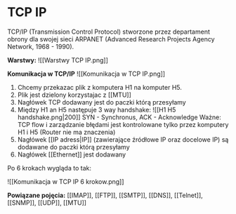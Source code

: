 # TCP IP
TCP/IP (Transmission Control Protocol) stworzone przez departament obrony dla swojej sieci ARPANET (Advanced Research Projects Agency Network, 1968 - 1990). 

**Warstwy:**
![[Warstwy TCP IP.png]]

**Komunikacja w TCP/IP**
![[Komunikacja w TCP IP.png]]

1. Chcemy przekazac plik z komputera H1 na komputer H5.
2. Plik jest dzielony korzystajac z [[MTU]]
3. Nagłówek TCP dodawany jest do paczki którą przesyłamy
4. Między H1 an H5 następuje 3 way handshake:
![[H1 H5 handshake.png|200]]
SYN - Synchronus, ACK - Acknowledge
Ważne: TCP flow i zarządzanie błędami jest kontrolowane tylko przez komputery H1 i H5 (Router nie ma znaczenia)
5. Nagłówek [[IP adress|IP]] (zawierające źródłowe IP oraz docelowe IP) są dodawane do paczki którą przesyłamy
6. Nagłówek [[Ethernet]] jest dodawany

Po 6 krokach wygląda to tak:

![[Komunikacja w TCP IP 6 krokow.png]]

**Powiązane pojęcia:**
[[IMAP]], [[FTP]], [[SMTP]], [[DNS]], [[Telnet]], [[SNMP]], [[UDP]], [[MTU]]
